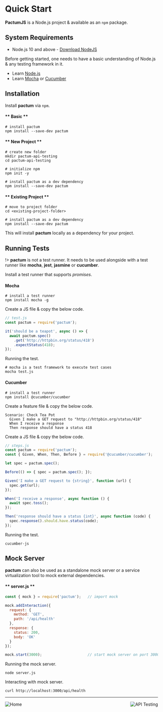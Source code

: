 # Quick Start

**PactumJS** is a Node.js project & available as an `npm` package.

## System Requirements

- Node.js 10 and above - <a href="https://nodejs.org/en/download/" target="_blank">Download NodeJS</a>

Before getting started, one needs to have a basic understanding of Node.js & any testing framework in it.

- Learn [Node.js](https://www.youtube.com/watch?v=TlB_eWDSMt4)
- Learn [Mocha](https://www.youtube.com/watch?v=MLTRHc5dk6s) or [Cucumber](https://cucumber.io/docs/cucumber/)

## Installation

Install **pactum** via `npm`.

<!-- tabs:start -->

#### ** Basic **

```shell
# install pactum
npm install --save-dev pactum
```

#### ** New Project **

```shell
# create new folder
mkdir pactum-api-testing
cd pactum-api-testing

# initialize npm
npm init -y

# install pactum as a dev dependency
npm install --save-dev pactum
```

#### ** Existing Project **

```shell
# move to project folder
cd <existing-project-folder>

# install pactum as a dev dependency
npm install --save-dev pactum
```

<!-- tabs:end -->

This will install **pactum** locally as a dependency for your project.

## Running Tests

!> **pactum** is not a test runner. It needs to be used alongside with a test runner like **mocha**, **jest**, **jasmine** or **cucumber**.

Install a test runner that supports *promises*.

<!-- tabs:start -->

#### **Mocha**

```shell
# install a test runner
npm install mocha -g
```

Create a JS file & copy the below code.

```js
// test.js
const pactum = require('pactum');

it('should be a teapot', async () => {
  await pactum.spec()
    .get('http://httpbin.org/status/418')
    .expectStatus(418);
});
```

Running the test.

```shell
# mocha is a test framework to execute test cases
mocha test.js
```

#### **Cucumber**

```shell
# install a test runner
npm install @cucumber/cucumber
```

Create a feature file & copy the below code.

```gherkin
Scenario: Check Tea Pot
  Given I make a GET request to "http://httpbin.org/status/418"
  When I receive a response
  Then response should have a status 418
```

Create a JS file & copy the below code.

```js
// steps.js
const pactum = require('pactum');
const { Given, When, Then, Before } = require('@cucumber/cucumber');

let spec = pactum.spec();

Before(() => { spec = pactum.spec(); });

Given('I make a GET request to {string}', function (url) {
  spec.get(url);
});

When('I receive a response', async function () {
  await spec.toss();
});

Then('response should have a status {int}', async function (code) {
  spec.response().should.have.status(code);
});
```

Running the test.

```shell
cucumber-js
```

<!-- tabs:end -->

## Mock Server

**pactum** can also be used as a standalone mock server or a service virtualization tool to mock external dependencies.

<!-- tabs:start -->

#### ** server.js **

```js
const { mock } = require('pactum');   // import mock

mock.addInteraction({
  request: {
    method: 'GET',
    path: '/api/health'
  },
  response: {
    status: 200,
    body: 'OK'
  }
});

mock.start(3000);                     // start mock server on port 3000
```

<!-- tabs:end -->

Running the mock server.

```shell
node server.js
```

Interacting with mock server.

```shell
curl http://localhost:3000/api/health
```

----

<a href="#/pactum" >
  <img src="https://img.shields.io/badge/PREV-Home-orange" alt="Home" align="left" style="display: inline;" />
</a>
<a href="#/api-testing" >
  <img src="https://img.shields.io/badge/NEXT-API%20Testing-blue" alt="API Testing" align="right" style="display: inline;" />
</a>
